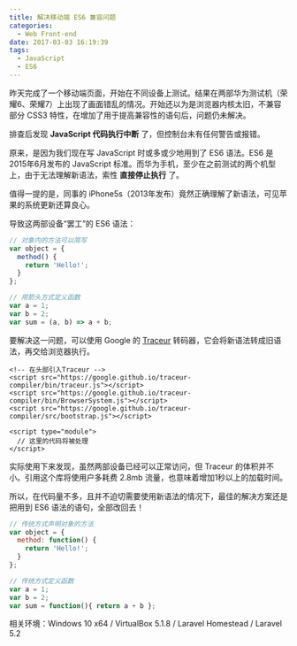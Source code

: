 ```yaml
---
title: 解决移动端 ES6 兼容问题
categories:
  - Web Front-end
date: 2017-03-03 16:19:39
tags:
  - JavaScript
  - ES6
---
```


昨天完成了一个移动端页面，开始在不同设备上测试。结果在两部华为测试机（荣耀6、荣耀7）上出现了画面错乱的情况。开始还以为是浏览器内核太旧，不兼容部分 CSS3 特性，在增加了用于提高兼容性的语句后，问题仍未解决。

<!-- more -->

排查后发现 **JavaScript 代码执行中断** 了，但控制台未有任何警告或报错。

原来，是因为我们现在写 JavaScript 时或多或少地用到了 ES6 语法。ES6 是2015年6月发布的 JavaScript 标准。而华为手机，至少在之前测试的两个机型上，由于无法理解新语法，索性 **直接停止执行** 了。

值得一提的是，同事的 iPhone5s（2013年发布）竟然正确理解了新语法，可见苹果的系统更新还算良心。

导致这两部设备“罢工”的 ES6 语法：

``` js
// 对象内的方法可以简写
var object = {
  method() {
    return 'Hello!';
  }
};

// 用箭头方式定义函数
var a = 1;
var b = 2;
var sum = (a, b) => a + b;
```

要解决这一问题，可以使用 Google 的 [Traceur](https://github.com/google/traceur-compiler) 转码器，它会将新语法转成旧语法，再交给浏览器执行。

``` xhtml
<!-- 在头部引入Traceur -->
<script src="https://google.github.io/traceur-compiler/bin/traceur.js"></script>
<script src="https://google.github.io/traceur-compiler/bin/BrowserSystem.js"></script>
<script src="https://google.github.io/traceur-compiler/src/bootstrap.js"></script>

<script type="module">
  // 这里的代码将被处理
</script>
```

实际使用下来发现，虽然两部设备已经可以正常访问，但 Traceur 的体积并不小。引用这个库将使用户多耗费 2.8mb 流量，也意味着增加1秒以上的加载时间。

所以，在代码量不多，且并不迫切需要使用新语法的情况下，最佳的解决方案还是把用到 ES6 语法的语句，全部改回去！

``` js
// 传统方式声明对象的方法
var object = {
  method: function() {
    return 'Hello!';
  }
};

// 传统方式定义函数
var a = 1;
var b = 2;
var sum = function(){ return a + b };
```

相关环境：Windows 10 x64 / VirtualBox 5.1.8 / Laravel Homestead / Laravel 5.2